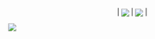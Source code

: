 <p align="center">
| <a> <img align="center" src="https://github-readme-stats.vercel.app/api?username=du-xinyi&include_all_commits=true&show_icons=true&theme=buefy"/> </a> | <a> <img align="center" src="https://github-readme-stats.vercel.app/api/top-langs/?username=du-xinyi&layout=compact&theme=buefy"/> </a> |

<a> <img align="center" src="https://github-readme-activity-graph.cyclic.app/graph?username=du-xinyi&title_color=7957d5&line=363636&point=ff3860&bg_color=ffffff"> </a>

</p>
